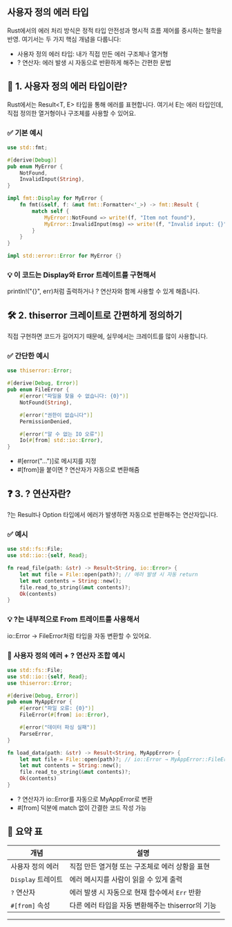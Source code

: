 ## 사용자 정의 에러 타입
Rust에서의 에러 처리 방식은 정적 타입 안전성과 명시적 흐름 제어를 중시하는 철학을 반영.
여기서는 두 가지 핵심 개념을 다룹니다:
- 사용자 정의 에러 타입: 내가 직접 만든 에러 구조체나 열거형
- ? 연산자: 에러 발생 시 자동으로 반환하게 해주는 간편한 문법


## 🧩 1. 사용자 정의 에러 타입이란?
Rust에서는 Result<T, E> 타입을 통해 에러를 표현합니다.
여기서 E는 에러 타입인데, 직접 정의한 열거형이나 구조체를 사용할 수 있어요.
### ✅ 기본 예시
```rust
use std::fmt;

#[derive(Debug)]
pub enum MyError {
    NotFound,
    InvalidInput(String),
}

impl fmt::Display for MyError {
    fn fmt(&self, f: &mut fmt::Formatter<'_>) -> fmt::Result {
        match self {
            MyError::NotFound => write!(f, "Item not found"),
            MyError::InvalidInput(msg) => write!(f, "Invalid input: {}", msg),
        }
    }
}

impl std::error::Error for MyError {}
```

### 💡 이 코드는 Display와 Error 트레이트를 구현해서
println!("{}", err)처럼 출력하거나 ? 연산자와 함께 사용할 수 있게 해줍니다.

## 🛠️ 2. thiserror 크레이트로 간편하게 정의하기
직접 구현하면 코드가 길어지기 때문에, 실무에서는  크레이트를 많이 사용합니다.

### ✅ 간단한 예시
```rust
use thiserror::Error;

#[derive(Debug, Error)]
pub enum FileError {
    #[error("파일을 찾을 수 없습니다: {0}")]
    NotFound(String),

    #[error("권한이 없습니다")]
    PermissionDenied,

    #[error("알 수 없는 IO 오류")]
    Io(#[from] std::io::Error),
}
```

- #[error("...")]로 메시지를 지정
- #[from]을 붙이면 ? 연산자가 자동으로 변환해줌

## ❓ 3. ? 연산자란?
?는 Result나 Option 타입에서 에러가 발생하면 자동으로 반환해주는 연산자입니다.
### ✅ 예시
```rust
use std::fs::File;
use std::io::{self, Read};

fn read_file(path: &str) -> Result<String, io::Error> {
    let mut file = File::open(path)?; // 에러 발생 시 자동 return
    let mut contents = String::new();
    file.read_to_string(&mut contents)?;
    Ok(contents)
}
```

### 💡 ?는 내부적으로 From 트레이트를 사용해서
io::Error → FileError처럼 타입을 자동 변환할 수 있어요.

### 🔗 사용자 정의 에러 + ? 연산자 조합 예시
```rust
use std::fs::File;
use std::io::{self, Read};
use thiserror::Error;

#[derive(Debug, Error)]
pub enum MyAppError {
    #[error("파일 오류: {0}")]
    FileError(#[from] io::Error),

    #[error("데이터 파싱 실패")]
    ParseError,
}

fn load_data(path: &str) -> Result<String, MyAppError> {
    let mut file = File::open(path)?; // io::Error → MyAppError::FileError
    let mut contents = String::new();
    file.read_to_string(&mut contents)?;
    Ok(contents)
}
```

- ? 연산자가 io::Error를 자동으로 MyAppError로 변환
- #[from] 덕분에 match 없이 간결한 코드 작성 가능

## 📌 요약 표
| 개념               | 설명                                                                 |
|--------------------|----------------------------------------------------------------------|
| 사용자 정의 에러    | 직접 만든 열거형 또는 구조체로 에러 상황을 표현                         |
| `Display` 트레이트 | 에러 메시지를 사람이 읽을 수 있게 출력                                 |
| `?` 연산자         | 에러 발생 시 자동으로 현재 함수에서 `Err` 반환                          |
| `#[from]` 속성     | 다른 에러 타입을 자동 변환해주는 thiserror의 기능                       |

---



